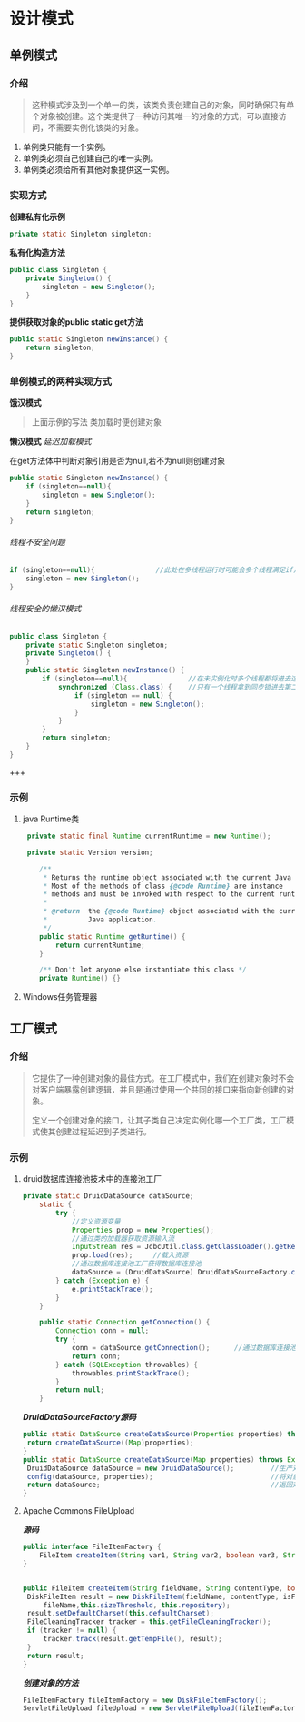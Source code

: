 # 设计模式

## 单例模式
### 介绍
>这种模式涉及到一个单一的类，该类负责创建自己的对象，同时确保只有单个对象被创建。这个类提供了一种访问其唯一的对象的方式，可以直接访问，不需要实例化该类的对象。
1. 单例类只能有一个实例。
2. 单例类必须自己创建自己的唯一实例。
3. 单例类必须给所有其他对象提供这一实例。

### 实现方式



**创建私有化示例**

```java
private static Singleton singleton;
```
**私有化构造方法**

```java
public class Singleton {
    private Singleton() {
        singleton = new Singleton();
    }
}
```

**提供获取对象的public static get方法**

```java
public static Singleton newInstance() {
	return singleton;
}
```





### 单例模式的两种实现方式



**饿汉模式** 

> 上面示例的写法 类加载时便创建对象



**懒汉模式**   *延迟加载模式*

在get方法体中判断对象引用是否为null,若不为null则创建对象

```java
public static Singleton newInstance() {
	if (singleton==null){
		singleton = new Singleton();
	}
	return singleton;
}
```

###### 线程不安全问题

```Java
if (singleton==null){				//此处在多线程运行时可能会多个线程满足if从而创建多个对象
	singleton = new Singleton();
}
```

###### 线程安全的懒汉模式

```java
public class Singleton {
    private static Singleton singleton;
    private Singleton() {
    }
    public static Singleton newInstance() {
        if (singleton==null){				//在未实例化时多个线程都将进去这个if代码块
            synchronized (Class.class) {	//只有一个线程拿到同步锁进去第二个if实例化一次
                if (singleton == null) {
                    singleton = new Singleton();
                }
            }
        }
        return singleton;
    }
}
```

+++

### 示例

1. java Runtime类

   ```java
   	private static final Runtime currentRuntime = new Runtime();
   
   	private static Version version;
   
       /**
        * Returns the runtime object associated with the current Java application.
        * Most of the methods of class {@code Runtime} are instance
        * methods and must be invoked with respect to the current runtime object.
        *
        * @return  the {@code Runtime} object associated with the current
        *          Java application.
        */
       public static Runtime getRuntime() {
           return currentRuntime;
       }
   
       /** Don't let anyone else instantiate this class */
       private Runtime() {}
   
   ```

2. Windows任务管理器





## 工厂模式

### 介绍

> 它提供了一种创建对象的最佳方式。在工厂模式中，我们在创建对象时不会对客户端暴露创建逻辑，并且是通过使用一个共同的接口来指向新创建的对象。
> 
> 定义一个创建对象的接口，让其子类自己决定实例化哪一个工厂类，工厂模式使其创建过程延迟到子类进行。

### 示例

1. druid数据库连接池技术中的连接池工厂

   ```java
   private static DruidDataSource dataSource;
       static {
           try {
               //定义资源变量
               Properties prop = new Properties();
               //通过类的加载器获取资源输入流
               InputStream res = JdbcUtil.class.getClassLoader().getResourceAsStream("jdbc.properties");
               prop.load(res);     //载入资源
               //通过数据库连接池工厂获得数据库连接池
               dataSource = (DruidDataSource) DruidDataSourceFactory.createDataSource(prop);   
           } catch (Exception e) {
               e.printStackTrace();
           }
       }
   
       public static Connection getConnection() {
           Connection conn = null;
           try {
               conn = dataSource.getConnection();      //通过数据库连接池获得连接
               return conn;
           } catch (SQLException throwables) {
               throwables.printStackTrace();
           }
           return null;
       }
   ```

   ***DruidDataSourceFactory源码***

   ```java
   public static DataSource createDataSource(Properties properties) throws Exception {
   	return createDataSource((Map)properties);
   }
   public static DataSource createDataSource(Map properties) throws Exception {
   	DruidDataSource dataSource = new DruidDataSource();			//生产对象
   	config(dataSource, properties);								//将对象与资源文件关联
   	return dataSource;											//返回对象
   }
   ```

2. Apache Commons FileUpload

   ***源码***
   
   ```java
   public interface FileItemFactory {
       FileItem createItem(String var1, String var2, boolean var3, String var4);
   }
   
   
   public FileItem createItem(String fieldName, String contentType, boolean isFormField, String fileName) {
   	DiskFileItem result = new DiskFileItem(fieldName, contentType, isFormField, 
        fileName,this.sizeThreshold, this.repository);
   	result.setDefaultCharset(this.defaultCharset);
   	FileCleaningTracker tracker = this.getFileCleaningTracker();
   	if (tracker != null) {
   		tracker.track(result.getTempFile(), result);
   	}
   	return result;
   }
   ```
   ***创建对象的方法***
   
   ```java
   FileItemFactory fileItemFactory = new DiskFileItemFactory();
   ServletFileUpload fileUpload = new ServletFileUpload(fileItemFactory);
   ```
   
   